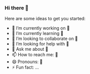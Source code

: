 ### Hi there 👋

<!--
**Bohsu/bohsu** is a ✨ _special_ ✨ repository because its `README.md` (this file) appears on your GitHub profile.
-->
Here are some ideas to get you started:

- 🔭 I’m currently working on 🤫
- 🌱 I’m currently learning 🤫
- 👯 I’m looking to collaborate on 🤫
- 🤔 I’m looking for help with 🤫
- 💬 Ask me about 🤫
- 📫 How to reach me: 🤫
- 😄 Pronouns: 🤫
- ⚡ Fun fact: ...

